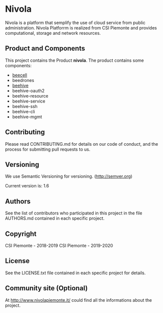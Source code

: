 # Nivola
Nivola is a platform that semplify the use of cloud service from public administration.
Nivola Platforrm is realized from CSI Piemonte and provides computational, storage and network resources.

## Product and Components
This project contains the Product **nivola**.
The product contains some components:
* [beecell](https://github.com/Nivola/beecell)
* beedrones
* [beehive](https://github.com/Nivola/beehive)
* beehive-oauth2
* beehive-resource
* beehive-service
* beehive-ssh
* beehive-cli
* beehive-mgmt

## Contributing
Please read CONTRIBUTING.md for details on our code of conduct, and the process for submitting pull requests to us.

## Versioning
We use Semantic Versioning for versioning. (http://semver.org)

Current version is: 1.6

## Authors
See the list of contributors who participated in this project in the file AUTHORS.md contained in each specific project.

## Copyright
CSI Piemonte - 2018-2019
CSI Piemonte - 2019-2020

## License
See the LICENSE.txt file contained in each specific project for details.

## Community site (Optional)
At http://www.nivolapiemonte.it/ could find all the informations about the project.
